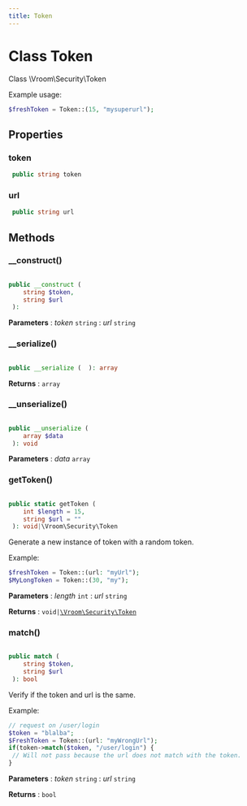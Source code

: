 ```yaml
---
title: Token
---
```


# Class Token

Class \Vroom\Security\Token


Example usage:
```php
$freshToken = Token::(15, "mysuperurl");
```





## Properties

### token


```php
 public string token
```






### url


```php
 public string url
```







## Methods

### __construct()

```php

public __construct ( 
    string $token, 
    string $url
 ): 
```






**Parameters**
: _token_ <code>string</code> 
: _url_ <code>string</code> 



### __serialize()

```php

public __serialize (  ): array
```







**Returns**
: <code>array</code> 


### __unserialize()

```php

public __unserialize ( 
    array $data
 ): void
```






**Parameters**
: _data_ <code>array</code> 



### getToken()

```php

public static getToken ( 
    int $length = 15, 
    string $url = ""
 ): void|\Vroom\Security\Token
```


Generate a new instance of token with a random token.

Example:
```php
$freshToken = Token::(url: "myUrl");
$MyLongToken = Token::(30, "my");
```

**Parameters**
: _length_ <code>int</code> 
: _url_ <code>string</code> 

**Returns**
: <code>void|[\Vroom\Security\Token](./Token.md)</code> 


### match()

```php

public match ( 
    string $token, 
    string $url
 ): bool
```


Verify if the token and url is the same.

Example:
```php
// request on /user/login
$token = "blalba";
$FreshToken = Token::(url: "myWrongUrl");
if(token->match($token, "/user/login") {
 // Will not pass because the url does not match with the token.
}

```

**Parameters**
: _token_ <code>string</code> 
: _url_ <code>string</code> 

**Returns**
: <code>bool</code> 




